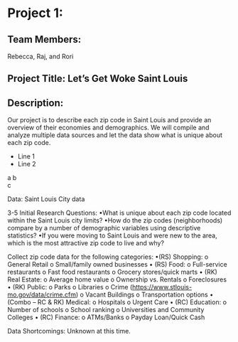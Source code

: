 # Project 1:

## Team Members: 
Rebecca, Raj, and Rori

## Project Title: Let’s Get Woke Saint Louis

## Description: <br />  
Our project is to describe each zip code in Saint Louis and provide an overview of their economies and demographics. We will compile and analyze multiple data sources and let the data show what is unique about each zip code.

<ul>
<li>Line 1</li>
<li>Line 2</li>
</ul>

a 
b <br />
c

Data: Saint Louis City data

3-5 Initial Research Questions:
 •What is unique about each zip code located within the Saint Louis city limits?
 •How do the zip codes (neighborhoods) compare by a number of demographic variables using descriptive statistics?
 •If you were moving to Saint Louis and were new to the area, which is the most attractive zip code to live and why?

Collect zip code data for the following categories:
 •(RS) Shopping:
  o General Retail
	o	Small/family owned businesses
•	(RS) Food:
	o	Full-service restaurants
	o	Fast food restaurants
	o	Grocery stores/quick marts
•	(RK) Real Estate:
	o	Average home value
	o	Ownership vs. Rentals
	o	Foreclosures
•	(RK) Public:
	o	Parks
	o	Libraries
	o	Crime (https://www.stlouis-mo.gov/data/crime.cfm)
	o	Vacant Buildings
	o	Transportation options
•	(Combo – RC & RK) Medical:
	o	Hospitals
	o	Urgent Care
•	(RC) Education:
	o	Number of schools 
	o	School ranking
	o	Universities and Community Colleges
•	(RC) Finance:
	o	ATMs/Banks
	o	Payday Loan/Quick Cash

Data Shortcomings:
Unknown at this time.

